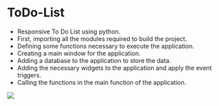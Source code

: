 # ToDo-List

* Responsive To Do List using python.
* First, importing all the modules required to build the project.
* Defining some functions necessary to execute the application.
* Creating a main window for the application.
* Adding a database to the application to store the data.
* Adding the necessary widgets to the application and apply the event triggers.
* Calling the functions in the main function of the application.

<img src="C:\Users\Admin\Desktop\todo py\output\img.png">
